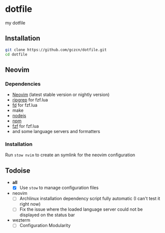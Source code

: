 # dotfile
my dotfile

## Installation
```bash
git clone https://github.com/gczcn/dotfile.git
cd dotfile
```

## Neovim
### Dependencies
- [Neovim](https://neovim.io/) (latest stable version or nightly version)
- [ripgrep](https://github.com/BurntSushi/ripgrep/) for fzf.lua
- [fd](https://github.com/sharkdp/fd/) for fzf.lua
- make
- [nodejs](https://nodejs.org/)
- [npm](https://www.npmjs.com/)
- [fzf](junegunn/fzf) for fzf.lua
- and some language servers and formatters

### Installation
Run `stow nvim` to create an symlink for the neovim configuration

## Todoise
* **all**
  - [x] Use `stow` to manage configuration files
* neovim
  - [ ] Archlinux installation dependency script fully automatic (I can't test it right now)
  - [ ] Fix the issue where the loaded language server could not be displayed on the status bar
* wezterm
  - [ ] Configuration Modularity
